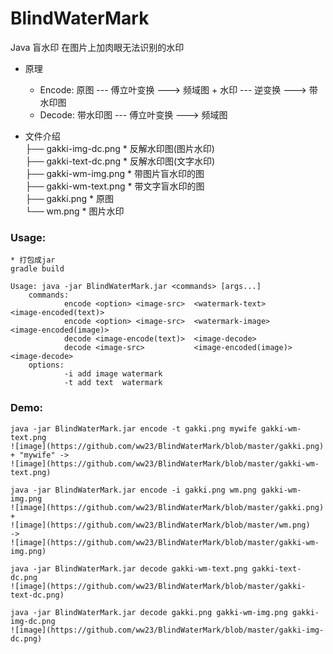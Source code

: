 # BlindWaterMark
Java 盲水印
在图片上加肉眼无法识别的水印

* 原理
    * Encode:
    原图 --- 傅立叶变换 ---> 频域图 + 水印 --- 逆变换 ---> 带水印图
    * Decode:
    带水印图 --- 傅立叶变换 ---> 频域图

* 文件介绍  
    ├── gakki-img-dc.png   * 反解水印图(图片水印)  
    ├── gakki-text-dc.png  * 反解水印图(文字水印)  
    ├── gakki-wm-img.png   * 带图片盲水印的图  
    ├── gakki-wm-text.png  * 带文字盲水印的图  
    ├── gakki.png          * 原图  
    └── wm.png             * 图片水印  

### Usage:

    * 打包成jar
    gradle build
    
    Usage: java -jar BlindWaterMark.jar <commands> [args...]
        commands:
                encode <option> <image-src>  <watermark-text>       <image-encoded(text)>
                encode <option> <image-src>  <watermark-image>      <image-encoded(image)>
                decode <image-encode(text)>  <image-decode>
                decode <image-src>           <image-encoded(image)> <image-decode>
        options:
                -i add image watermark
                -t add text  watermark
                
### Demo:

    java -jar BlindWaterMark.jar encode -t gakki.png mywife gakki-wm-text.png
    ![image](https://github.com/ww23/BlindWaterMark/blob/master/gakki.png) + "mywife" -> 
    ![image](https://github.com/ww23/BlindWaterMark/blob/master/gakki-wm-text.png)

    java -jar BlindWaterMark.jar encode -i gakki.png wm.png gakki-wm-img.png
    ![image](https://github.com/ww23/BlindWaterMark/blob/master/gakki.png) 
    +
    ![image](https://github.com/ww23/BlindWaterMark/blob/master/wm.png) 
    -> 
    ![image](https://github.com/ww23/BlindWaterMark/blob/master/gakki-wm-img.png)

    java -jar BlindWaterMark.jar decode gakki-wm-text.png gakki-text-dc.png
    ![image](https://github.com/ww23/BlindWaterMark/blob/master/gakki-text-dc.png)

    java -jar BlindWaterMark.jar decode gakki.png gakki-wm-img.png gakki-img-dc.png
    ![image](https://github.com/ww23/BlindWaterMark/blob/master/gakki-img-dc.png)
